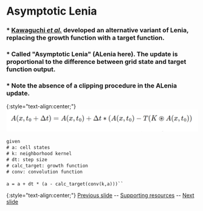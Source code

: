 # Asymptotic Lenia




### * [Kawaguchi _et al._](https://direct.mit.edu/isal/proceedings/isal2021/33/91/102916) developed an alternative variant of Lenia, replacing the growth function with a target function.
### * Called "Asymptotic Lenia" (ALenia here). The update is proportional to the difference between grid state and target function output.
### * Note the absence of a clipping procedure in the ALenia update.

{:style="text-align:center;"}
![ALenia update equation](https://raw.githubusercontent.com/riveSunder/fractal_persistence/master/docs/assets/alenia_update.png)

```
given
# a: cell states
# k: neighborhood kernel
# dt: step size
# calc_target: growth function
# conv: convolution function

a = a + dt * (a - calc_target(conv(k,a)))``
```

{:style="text-align:center;"}
[Previous slide](https://rivesunder.github.io/fractal_persistence/al24_slide_003) -- [Supporting resources](https://rivesunder.github.io/fractal_persistence) -- [Next slide](https://rivesunder.github.io/fractal_persistence/al24_slide_005)
